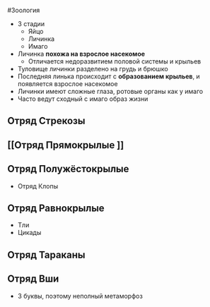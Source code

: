 #Зоология 
- 3 стадии
	- Яйцо
	- Личинка
	- Имаго
- Личинка **похожа на взрослое насекомое**
	- Отличается недоразвитием половой системы и крыльев
- Туловище личинки разделено на грудь и брюшко 
- Последняя линька происходит с **образованием крыльев**, и появляется взрослое насекомое
- Личинки имеют сложные глаза, ротовые органы как у имаго 
- Часто ведут сходный с имаго образ жизни 
## Отряд Стрекозы
## [[Отряд Прямокрылые ]]
## Отряд Полужёстокрылые
- Отряд Клопы
## Отряд Равнокрылые
- Тли
- Цикады
## Отряд Тараканы
## Отряд Вши
- 3 буквы, поэтому неполный метаморфоз